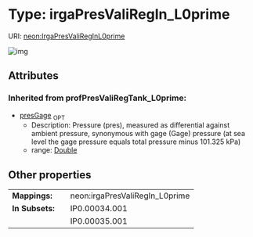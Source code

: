 
# Type: irgaPresValiRegIn_L0prime




URI: [neon:IrgaPresValiRegInL0prime](https://data.neonscience.org/IrgaPresValiRegInL0prime)


![img](http://yuml.me/diagram/nofunky;dir:TB/class/)

## Attributes


### Inherited from profPresValiRegTank_L0prime:

 * [presGage](presGage.md)  <sub>OPT</sub>
    * Description: Pressure (pres), measured as differential against ambient pressure, synonymous with gage (Gage) pressure (at sea level the gage pressure equals total pressure minus 101.325 kPa)
    * range: [Double](types/Double.md)

## Other properties

|  |  |  |
| --- | --- | --- |
| **Mappings:** | | neon:irgaPresValiRegIn_L0prime |
| **In Subsets:** | | IP0.00034.001 |
|  | | IP0.00035.001 |

